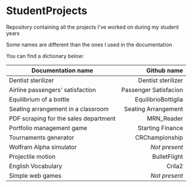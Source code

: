 # StudentProjects
Repository containing all the projects I've worked on during my student years


Some names are different than the ones I used in the documentation

You can find a dictionary below:

| Documentation name                    | Github name           |
| ------------------------------------- | ---------------------:|
| Dentist sterilizer                    | Dentist sterilizer    |
| Airline passengers' satisfaction      | Passenger Satisfacion |
| Equilibrium of a bottle               | EquilibrioBottiglia   |
| Seating arrangement in a classroom    | Seating Arrangement   |
| PDF scraping for the sales department | MRN_Reader            |
| Portfolio management game             | Starting Finance      |
| Tournaments generator                 | CRChampionship        |
| Wolfram Alpha simulator               | _Not present_         |
| Projectile motion                     | BulletFlight          |
| English Vocabulary                    | Crila2                |
| Simple web games                      | _Not present_         |
